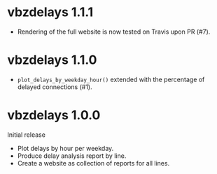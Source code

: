 # vbzdelays 1.1.1

* Rendering of the full website is now tested on Travis upon PR (#7).

# vbzdelays 1.1.0

* `plot_delays_by_weekday_hour()` extended with the percentage of delayed connections (#1).

# vbzdelays 1.0.0

Initial release

* Plot delays by hour per weekday.
* Produce delay analysis report by line.
* Create a website as collection of reports for all lines.
